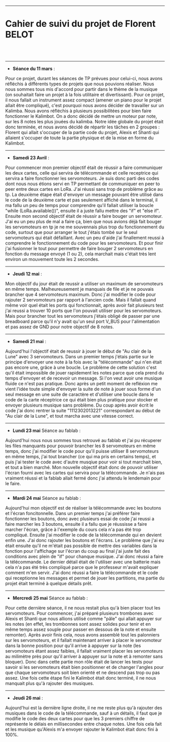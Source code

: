 *******************
<h1>Cahier de suivi du projet de Florent BELOT</h1>
<br/><br/>

*******************

* **Séance du 11 mars** :

<p1>  Pour ce projet, durant les séances de TP prévues pour celui-ci, nous avons réfléchis à différents types de projets que nous pouvions réaliser. Nous nous sommes tous mis d'accord pour partir dans le thème de la musique (on souhaitait faire un projet à la fois utilitaire et divertissant). Pour ce projet, il nous fallait un instrument assez compact (amener un piano pour le projet allait être compliqué), c'est pourquoi nous avons décider de travailler sur un Kalimba. Nous avons réfléchis à plusieurs possibilitées pour bien faire fonctionner le Kalimbot. On a donc décidé de mettre un moteur par note, sur les 8 notes les plus jouées du kalimba. Notre idée globale du projet était donc terminée, et nous avons décidé de répartir les tâches en 2 groupes : Florent qui allait s'occuper de la partie code du projet, Alexis et Shanti qui allaient s'occuper de toute la partie physique et de la mise en forme du Kalimbot.</p1>

*******************

* **Samedi 23 Avril** :

<p1>  Pour commencer mon premier objectif était de réussir a faire communiquer les deux cartes, celle qui servira de télécommande et celle receptrice qui servira a faire fonctionner les servomoteurs. Je suis donc parti des codes dont nous nous étions servi en TP permettant de communiquer en peer to peer entre deux cartes en LoRa. J'ai réussi sans trop de problème grâce au tp. La deuxième étape était d'envoyer un message pouvant être utilisé dans le code de la deuxième carte et pas seulement affiché dans le terminal, il ma fallu un peu de temps pour comprendre qu'il fallait utiliser la boucle "while (LoRa.available())", ensuite il a juste fallu mettre des "if" et "else if".
  Ensuite mon second objectif était de réussir a faire bouger un servomoteur. J'ai eu un peu plus de mal a faire ça, bien que nous avions déjà fait bouger les servomoteurs en tp je ne me souvennais plus trop du fonctionnement du code, surtout que pour arranger le tout j'étais tombé sur le seul servomoteurs qui était défaillant. Avec un peu d'aide j'ai finallement reussi à comprendre le fonctionnement du code pour les servomoteurs.
  Et pour finir j'ai fusionner le tout pour permettre de faire bouger 2 servomoteurs en fonction du message envoyé (1 ou 2), cela marchait mais c'était très lent environ un mouvement toute les 2 secondes.
</p1>

*******************

* **Jeudi 12 mai** :

<p1>  Mon objectif du jour était de reussir a utiliser un maximum de servomoteurs en même temps. Malheureusement je manquais de file et je ne pouvais brancher que 4 servomoteurs maximum. Donc j'ai modifier le code pour rajouter 2 servomoteurs par rapport à l'ancien code. Mais il fallait quand même voir quel était les ports qui fonctionnait, après avoir fait plusieurs test j'ai reussi a trouver 10 ports que l'on pouvait utiliser pour les servomoteurs. Mais pour brancher tout les servomoteurs j'étais obligé de passer par une breadboard parce qu'il n'y avait qu'un seul port V_BUS pour l'alimentation et pas assez de GND pour notre objectif de 8 notes.
</p1>

*******************

* **Samedi 21 mai** :

<p1>  Aujourd'hui l'objectif était de reussir à jouer le début de "Au clair de la Lune" avec 3 servomoteurs. Dans un premier temps j'étais partie sur le principe d'envoyer une note à la fois avec la "télécommande" qui n'en était pas encore une, grâce à une boucle. Le problème de cette solution c'est qu'il était impossible de jouer rapidement les notes parce que cela prend du temps d'envoyer et de recevoir un message. Si l'on veut avoir une musique fluide ce n'est pas pratique. Donc après un petit moment de refléxion me vient l'idée toute simple d'envoyer la suite de note à jouer sous forme d'un seul message en une suite de caractère et d'utiliser une boucle dans le code de la carte réceptrice ce qui était bien plus pratique pour stocker et envoyer plusieurs musique sans problème. Du coup après avoir écrit le code j'ai donc rentrer la suite "1112302013221" correspondant au début de "Au clair de la Lune", et tout marcha avec une vitesse correct.
</p1>

*******************

* **Lundi 23 mai** Séance au fablab :

<p1>  Aujourd'hui nous nous sommes tous retrouvé au fablab et j'ai pu récuperer les files manquants pour pouvoir brancher les 8 servomoteurs en même temps, donc j'ai modifier le code pour qu'il puisse utiliser 8 servomoteurs en même temps, j'ai tout brancher (ce qui ma pris en certains temps), et puis j'ai tester le code avec d'autre musqiue pour voir si tout marchait bien, et tout a bien marché.
  Mon nouvelle objectif était donc de pouvoir utiliser l'écran fourni avec les cartes qui servira pour la télécommande. Je n'ais pas vraiment réussi et la fablab allait fermé donc j'ai attendu le lendemain pour le faire.
</p1>

*******************

* **Mardi 24 mai** Séance au fablab :

<p1>  Aujourd'hui mon objectif est de réaliser la télécommande avec les boutons et l'écran foncitonnelle. Dans un premier temps j'ai préférer faire fonctionner les boutons, donc avec plusieurs essai de code j'ai reussi a faire marcher les 3 boutons, ensuite il a fallu que je réussisse a faire marcher l'écran, grâce à l'exemple du cours cela n'a pas été trop compliqué. Ensuite j'ai modifier le code de la télécommande qui en devient enfin une. J'ai donc rajouter les boutons et l'écrans. Le problème que j'ai eu était ensuite qu'il ne m'était pas possible de mettre des variables dans la fonction pour l'affichage sur l'écran du coup au final j'ai juste fait des conditions avec plein de "if" pour chanque musique. J'ai donc réussi a faire la télécommande. Le dernier détail était de l'utiliser avec une batterie mais cela n'a pas été très compliqué parce que le professeur m'avait expliquer comment m'en servir.
  J'ai donc réussi a faire la télécommande et le code qui receptionne les messages et permet de jouer les partitions, ma partie du projet était terminé à quelque détails prêt.
</p1>

*******************

* **Mercredi 25 mai** Séance au fablab :

<p1>  Pour cette dernière séance, il ne nous restait plus qu'à bien placer tout les servomoteurs. Pour commencer, j'ai préparé plusieurs trombones avec Alexis et Shanti que nous allions utilisé comme "pâle" qui allait appuyer sur les notes (en effet, les trombonnes sont assez solides pour tenir et en même temps assez souple pour passer en dessous de la note et ensuite remonter). Après avoir finis cela, nous avons assemblé tout les palonniers sur les servomoteurs, et il fallait maintenant arriver à placer le servomoteur dans la bonne position pour qu'il arrive à appuyer sur la note (les servomoteurs étant assez faibles, il fallait vraiment placer les servomoteurs au milimètre près pour qu'il arriver à appuyer sur la note et à remonter sans bloquer). Donc dans cette partie mon rôle était de lancer les tests pour savoir si les servomoteurs était bien positionner et de changer l'angles pour que chaque servomoteurs soit bien orienté et ne descend pas trop ou pas assez. Une fois cette étape fini le Kalimbot était donc terminé, il ne nous manquait plus qu'à rajouter des musiques.
</p1>

*******************

* **Jeudi 26 mai** :

<p1> Aujourd'hui est la dernière ligne droite, il ne me reste plus qu'à rajouter des musiques dans le code de la télécommande, sauf à un détails, il faut que je modifie le code des deux cartes pour que les 3 premiers chiffre de représente le délais en millisecondes entre chaque notes. Une fois cela fait et les musique qu'Alexis m'a envoyer rajouter le Kalimbot était donc fini à 100%.
</p1>
